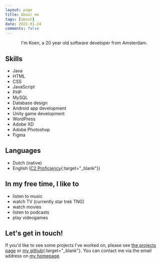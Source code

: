 ```yaml
---
layout: page
title: About me
tags: [about]
date: 2022-01-24
comments: false
---
```

    
<center>I'm Koen, a 20 year old software developer from Amsterdam.</center>

## Skills
* Java
* HTML
* CSS
* JavaScript
* PHP
* MySQL
* Database design
* Android app development
* Unity game development
* WordPress
* Adobe XD
* Adobe Photoshop
* Figma

## Languages
* Dutch (native)
* English ([C2 Proficiency](https://www.cambridgeenglish.org/exams-and-tests/proficiency/){:target="_blank"})

## In my free time, I like to
* listen to music
* watch TV (currently star trek TNG)
* watch movies
* listen to podcasts
* play videogames

## Let's get in touch!
If you'd like to see some projects I've worked on, please see [the projects page](../projects) or 
[my github](https://github.com/koenGF?tab=repositories){:target="_blank"}. 
You can contact me via the email address on [my homepage](../).
